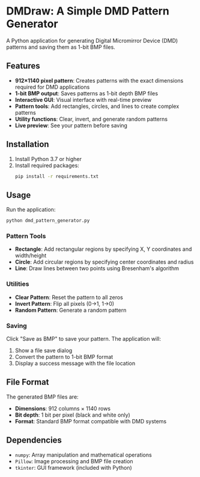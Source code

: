 # DMDraw: A Simple DMD Pattern Generator

A Python application for generating Digital Micromirror Device (DMD) patterns and saving them as 1-bit BMP files.

## Features

- **912×1140 pixel pattern**: Creates patterns with the exact dimensions required for DMD applications
- **1-bit BMP output**: Saves patterns as 1-bit depth BMP files
- **Interactive GUI**: Visual interface with real-time preview
- **Pattern tools**: Add rectangles, circles, and lines to create complex patterns
- **Utility functions**: Clear, invert, and generate random patterns
- **Live preview**: See your pattern before saving

## Installation

1. Install Python 3.7 or higher
2. Install required packages:
   ```bash
   pip install -r requirements.txt
   ```

## Usage

Run the application:
```bash
python dmd_pattern_generator.py
```

### Pattern Tools

- **Rectangle**: Add rectangular regions by specifying X, Y coordinates and width/height
- **Circle**: Add circular regions by specifying center coordinates and radius
- **Line**: Draw lines between two points using Bresenham's algorithm

### Utilities

- **Clear Pattern**: Reset the pattern to all zeros
- **Invert Pattern**: Flip all pixels (0→1, 1→0)
- **Random Pattern**: Generate a random pattern

### Saving

Click "Save as BMP" to save your pattern. The application will:
1. Show a file save dialog
2. Convert the pattern to 1-bit BMP format
3. Display a success message with the file location

## File Format

The generated BMP files are:
- **Dimensions**: 912 columns × 1140 rows
- **Bit depth**: 1 bit per pixel (black and white only)
- **Format**: Standard BMP format compatible with DMD systems

## Dependencies

- `numpy`: Array manipulation and mathematical operations
- `Pillow`: Image processing and BMP file creation
- `tkinter`: GUI framework (included with Python)
